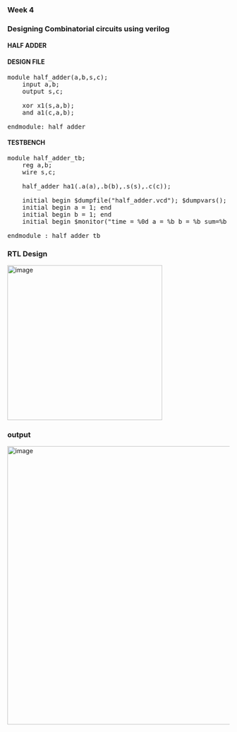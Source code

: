 ### Week 4
### Designing Combinatorial circuits using verilog
#### HALF ADDER
#### DESIGN FILE

<pre>
module half_adder(a,b,s,c);
    input a,b;
    output s,c;

    xor x1(s,a,b);
    and a1(c,a,b);

endmodule: half_adder
</pre>

#### TESTBENCH 

<pre>
module half_adder_tb;
    reg a,b;
    wire s,c;
    
    half_adder ha1(.a(a),.b(b),.s(s),.c(c));
    
    initial begin $dumpfile("half_adder.vcd"); $dumpvars(); end 
    initial begin a = 1; end
    initial begin b = 1; end
    initial begin $monitor("time = %0d a = %b b = %b sum=%b carry = %b",$time,a,b,s,c); end
    
endmodule : half_adder_tb
</pre>

### RTL Design

<img width="351" alt="image" src="https://user-images.githubusercontent.com/100028556/198827662-c317ade3-d67c-45b2-8a9b-dd2ca9b413d6.png">

### output 

<img width="631" alt="image" src="https://user-images.githubusercontent.com/100028556/198827811-a7d4c28a-cc97-45f6-bd7b-4219ae63bca2.png">

